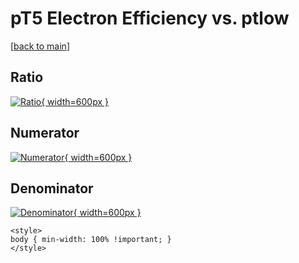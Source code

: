 # pT5 Electron Efficiency vs. ptlow

[[back to main](./)]



## Ratio

[![Ratio](../mtv/var/pT5_11_eff_ptlow.png){ width=600px }](../mtv/var/pT5_11_eff_ptlow.pdf)

## Numerator

[![Numerator](../mtv/num/pT5_11_eff_ptlow_num.png){ width=600px }](../mtv/num/pT5_11_eff_ptlow_num.pdf)

## Denominator

[![Denominator](../mtv/den/pT5_11_eff_ptlow_den.png){ width=600px }](../mtv/den/pT5_11_eff_ptlow_den.pdf)


``` {=html}
<style>
body { min-width: 100% !important; }
</style>
```
